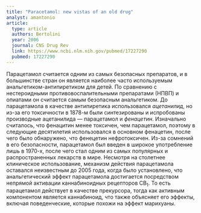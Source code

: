 ```yaml
---
title: "Paracetamol: new vistas of an old drug"
analyst: amantonio
article:
  type: article
  authors: Bertolini
  year: 2006
  journal: CNS Drug Rev
  link: https://www.ncbi.nlm.nih.gov/pubmed/17227290
  pubmed: 17227290
---
```


Парацетамол считается одним из самых безопасных препаратов, и в большинстве стран он является наиболее часто используемым анальгетиком-антипиретиком для детей. По сравнению с нестероидными противовоспалительными препаратами (НПВП) и опиатами он считается самым безопасным анальгетиком.
До парацетамола в качестве антипиретика использовался *ацетанилид*, но из-за его токсичности в 1878-м были синтезированы и испробованы производные ацетанилида — парацетамол и *фенацетин*. Изначально считалось, что фенацитин менее токсичен, чем парацетамол, поэтому в следующие десятилетия использовался в основном фенацетин, после чего было обнаружено, что фенецетин нефротоксичен. Из-за сомнений в его безопасности, парацетамол был введен в широкое употребление лишь в 1970-х, после чего стал одним из самых популярных и распространенных лекарств в мире.
Несмотря на столетнее клиническое использование, механизм действия парацетамола оставался неизвестным до 2005 года, когда было установлено, что анальгетический эффект парацетамола достигается посредством непрямой активации каннабиноидных рецепторов CB<sub>1</sub>. То есть парацетамол действует в качестве прекурсора, тогда как активным компонентом является каннабиноид, что также объясняет его эффекты, включая поведенческие, которые похожи на эффект марихуаны.

